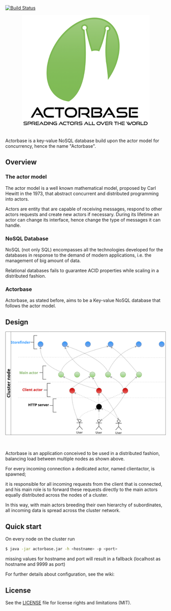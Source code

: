 [![Build Status](https://travis-ci.org/ScalateKids/Actorbase-Server.svg?branch=master)](https://travis-ci.org/ScalateKids/Actorbase-Server)

<div align="center">
 <img src="https://github.com/ScalateKids/Actorbase-Documents/blob/master/img/ablogomd.png" />

</div>
 </br>

Actorbase is a key-value NoSQL database build upon the actor model for concurrency, hence the name "Actorbase".

## Overview

### The actor model

The actor model is a well known mathematical model, proposed by Carl Hewitt in the 1973, that abstract concurrent and distributed programming into actors.

Actors are entity that are capable of receiving messages, respond to other actors requests and create new actors if necessary.
During its lifetime an actor can change its interface, hence change the type of messages it can handle.

### NoSQL Database

NoSQL (not only SQL) encompasses all the technologies developed for the databases in response to the demand of modern applications, i.e. the management of big amount of data.

Relational databases fails to guarantee ACID properties while scaling in a distributed fashion.

### Actorbase

Actorbase, as stated before, aims to be a Key-value NoSQL database that follows the actor model.

## Design

![alt text][design]

[design]: https://github.com/ScalateKids/Actorbase-Documents/blob/master/img/RQ/DevManual/ClusterPmd.png

</br>

Actorbase is an application conceived to be used in a distributed fashion,
balancing load between multiple nodes as shown above.

For every incoming connection a dedicated actor, named clientactor,
is spawned;

it is responsible for all incoming requests from the
client that is connected, and his main role is to forward these requests directly to the
main actors equally distributed across the nodes of a
cluster.

In this way, with main actors breeding
their own hierarchy of subordinates, all incoming data is spread across the
cluster network.

## Quick start

On every node on the cluster run
```sh
$ java -jar actorbase.jar -h <hostname> -p <port>
```
missing values for hostname and port will result in a fallback (localhost as hostname and 9999 as port)

For further details about configuration, see the wiki:

## License

See the [LICENSE](LICENSE.md) file for license rights and limitations (MIT).

